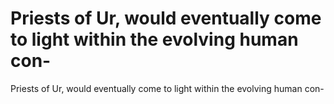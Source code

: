 # Priests of Ur, would eventually come to light within the evolving human con-

Priests of Ur, would eventually come to light within the evolving human con-